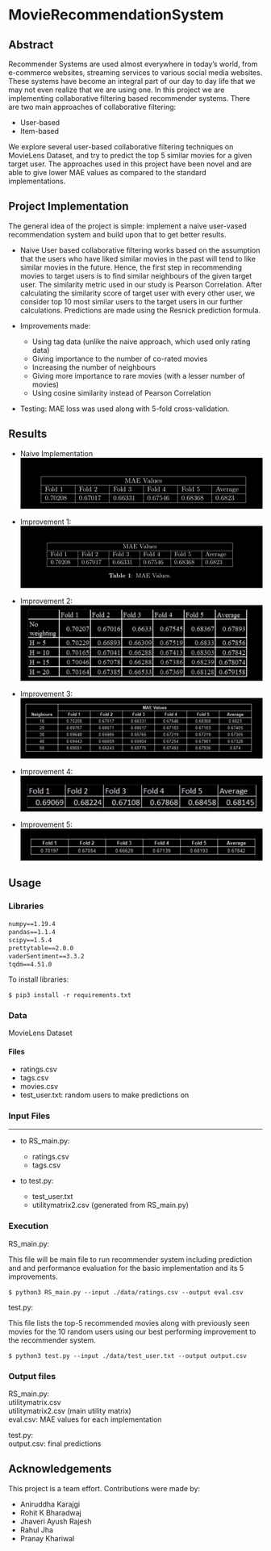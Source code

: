 # MovieRecommendationSystem

## Abstract
Recommender Systems are used almost everywhere in today’s world, from e-commerce websites,
streaming services to various social media websites. These systems have become an integral part
of our day to day life that we may not even realize that we are using one. In this project we are
implementing collaborative filtering based recommender systems. There are two main approaches
of collaborative filtering:
- User-based    
- Item-based    

We explore several user-based collaborative filtering techniques on MovieLens Dataset, and try
to predict the top 5 similar movies for a given target user. The approaches used in this project have
been novel and are able to give lower MAE values as compared to the standard implementations.


## Project Implementation
The general idea of the project is simple: implement a naive user-vased recommendation system and build upon that to get better results.

- Naive
User based collaborative filtering works based on the assumption that the users who have liked
similar movies in the past will tend to like similar movies in the future. Hence, the first step in
recommending movies to target users is to find similar neighbours of the given target user. The
similarity metric used in our study is Pearson Correlation. After calculating the similarity score of
target user with every other user, we consider top 10 most similar users to the target users in our
further calculations. Predictions are made using the Resnick prediction formula.

- Improvements made:
    - Using tag data (unlike the naive approach, which used only rating data)
    - Giving importance to the number of co-rated movies
    - Increasing the number of neighbours
    - Giving more importance to rare movies (with a lesser number of movies)
    - Using cosine similarity instead of Pearson Correlation
    
- Testing: MAE loss was used along with 5-fold cross-validation.

    
    
## Results
- Naive Implementation  
![](/results/naive.png)

- Improvement 1:  
![](/results/imp1.png)

- Improvement 2:  
![](/results/imp2.png)

- Improvement 3:  
![](/results/imp3.png)

- Improvement 4:  
![](/results/imp4.png)

- Improvement 5:  
![](/results/imp5.png)

## Usage

### Libraries

```
numpy==1.19.4
pandas==1.1.4
scipy==1.5.4
prettytable==2.0.0
vaderSentiment==3.3.2
tqdm==4.51.0
```

To install libraries:  
```
$ pip3 install -r requirements.txt
```

### Data
MovieLens Dataset
#### Files
- ratings.csv
- tags.csv
- movies.csv
- test_user.txt: random users to make predictions on

### Input Files
--------
- to RS_main.py:  
    - ratings.csv  
    - tags.csv  

- to test.py:  
    - test_user.txt    
    - utilitymatrix2.csv (generated from RS_main.py)  

### Execution  
RS_main.py:  

This file will be main file to run recommender system including prediction and and performance evaluation for the basic implementation and its 5 improvements.   

    $ python3 RS_main.py --input ./data/ratings.csv --output eval.csv


test.py:  
  
This file lists the top-5 recommended movies along with previously seen movies for the 10 random users using our best performing improvement to the recommender system.  
  
    $ python3 test.py --input ./data/test_user.txt --output output.csv

### Output files

RS_main.py:  
  utilitymatrix.csv  
  utilitymatrix2.csv (main utility matrix)  
  eval.csv: MAE values for each implementation
  
test.py:  
    output.csv: final predictions
    
## Acknowledgements
This project is a team effort. Contributions were made by:
- Aniruddha Karajgi
- Rohit K Bharadwaj
- Jhaveri Ayush Rajesh
- Rahul Jha
- Pranay Khariwal
  
  
